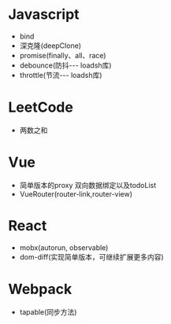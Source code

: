 # Javascript    
- bind
- 深克隆(deepClone)
- promise(finally、all、race)
- debounce(防抖--- loadsh库)
- throttle(节流--- loadsh库)
# LeetCode
- 两数之和
# Vue    
- 简单版本的proxy 双向数据绑定以及todoList
- VueRouter(router-link,router-view)
# React    
- mobx(autorun, observable)
- dom-diff(实现简单版本，可继续扩展更多内容)
# Webpack
- tapable(同步方法)